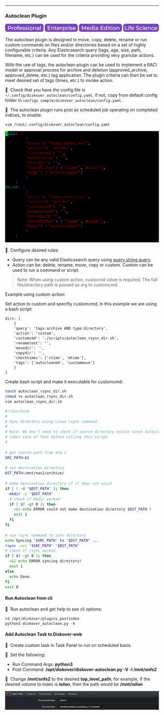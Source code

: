 ___
### Autoclean Plugin

![Image: Professional Edition Label](images/button_edition_professional.png)&nbsp;![Image: Enterprise Edition Label](images/button_edition_enterprise.png)&nbsp;![Image: AJA Diskover Media Edition Label](images/button_edition_media.png)&nbsp;![Image: Life Science Edition Label](images/button_edition_life_science.png)

The autoclean plugin is designed to move, copy, delete, rename or run custom commands on files and/or directories based on a set of highly configurable criteria. Any Elasticsearch query (tags, age, size, path, filename, etc.) can be used for the criteria providing very granular actions.

With the use of tags, the autoclean plugin can be used to implement a RACI model or approval process for archive and deletion (approved_archive, approved_delete, etc.) tag application. The plugin criteria can then be set to meet desired set of tags (times, etc.) to invoke action.

🔴 &nbsp;Check that you have the config file in `~/.config/diskover_autoclean/config.yaml`, if not, copy from default config folder in `configs_sample/diskover_autoclean/config.yaml`.

🔴 &nbsp;The autoclean plugin runs post as scheduled job operating on completed indices, to enable:
```
vim /root/.config/diskover_autoclean/config.yaml
```

![Image: Enabling Autoclean Plugin](images/image_plugins_autoclean_plugin_enabling_in_terminal.png)

🔴 &nbsp;Configure desired rules:
- Query can be any valid Elasticsearch query using [query string query](https://www.elastic.co/guide/en/elasticsearch/reference/current/query-dsl-query-string-query.html).
- Action can be: delete, rename, move, copy or custom. Custom can be used to run a command or script.

> Note: When using custom action, custocmd value is required. The full file/directory path is passed as arg to customcmd.

Example using custom action:

Set action to custom and specifiy customcmd, in this example we are using a bash script:
```
dirs: [
    {
    'query': 'tags:archive AND type:directory',
    'action': 'custom',
    'customcmd': './scripts/autoclean_rsync_dir.sh',
    'renametext': '',
    'movedir': '',
    'copydir': '',
    'checktimes': ['ctime', 'mtime'],
    'tags': ['autocleaned', 'custommove']
    }
]
```
Create bash script and make it executable for customcmd:

```sh
touch autoclean_rsync_dir.sh
chmod +x autoclean_rsync_dir.sh
vim autoclean_rsync_dir.sh
```

```sh
#!/bin/bash
#
# Sync directory using Linux rsync command.
#
# Note: We don't need to check if source directory exists since autoclean 
# takes care of that before calling this script.
#

# get source path from arg 1
SRC_PATH=$1

# set destination directory
DST_PATH=/mnt/nas2/archive/

# make destination directory if it does not exist
if [ ! -d "$DST_PATH" ]; then
  mkdir -p "$DST_PATH"
  # check if mkdir worked
  if [ $? -gt 0 ]; then
    >&2 echo ERROR could not make destination directory $DST_PATH !
    exit 1
  fi
fi

# use rsync command to sync directory
echo Syncing "$SRC_PATH" to "$DST_PATH" ...
rsync -avz "$SRC_PATH" "$DST_PATH"
# check if rsync worked
if [ $? -gt 0 ]; then
  >&2 echo ERROR syncing directory!
  exit 1
else
  echo Done.
fi
exit 0
```

#### Run Autoclean from cli

🔴 &nbsp;Run autoclean and get help to see cli options:
```
cd /opt/diskover/plugins_postindex
python3 diskover_autoclean.py -h
```

#### Add Autoclean Task to Diskover-web

🔴 &nbsp;Create custom task in Task Panel to run on scheduled basis.

🔴 &nbsp;Set the following:
- Run Command Args: **python3**
- Post Command: **/opt/diskover/diskover-autoclean.py -V -l /mnt/snfs2**

🔴 &nbsp;Change **/mnt/snfs2** to the desired **top_level_path**, for example, if the desired volume to index is **isilon**, then the path would be **/mnt/isilon**

![Image: Autoclean Plugin Scheduling](images/image_plugins_autoclean_scheduling_in_task_panel.png)
